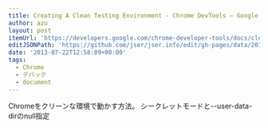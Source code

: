 ```yaml
---
title: Creating A Clean Testing Environment - Chrome DevTools — Google Developers
author: azu
layout: post
itemUrl: 'https://developers.google.com/chrome-developer-tools/docs/clean-testing-environment'
editJSONPath: 'https://github.com/jser/jser.info/edit/gh-pages/data/2013/07/index.json'
date: '2013-07-22T12:58:09+00:00'
tags:
  - Chrome
  - デバック
  - document
---
```

Chromeをクリーンな環境で動かす方法。
シークレットモードと--user-data-dirのnull指定
